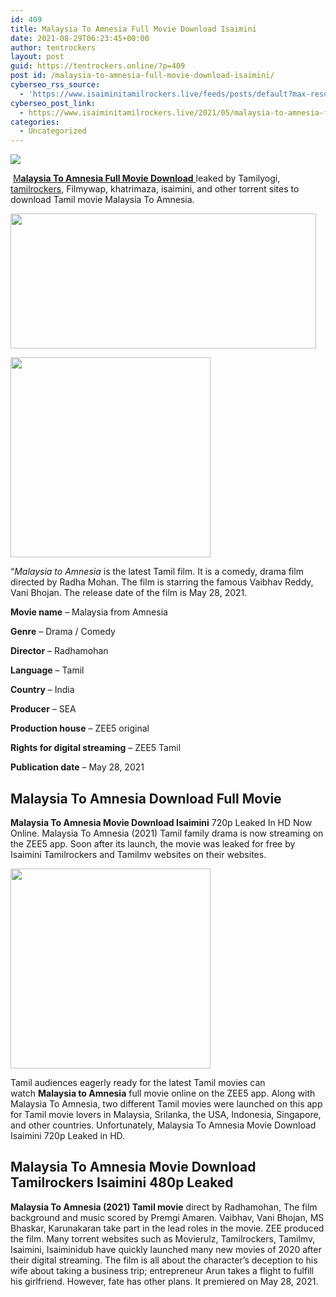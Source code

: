 ```yaml
---
id: 409
title: Malaysia To Amnesia Full Movie Download Isaimini
date: 2021-08-29T06:23:45+00:00
author: tentrockers
layout: post
guid: https://tentrockers.online/?p=409
post id: /malaysia-to-amnesia-full-movie-download-isaimini/
cyberseo_rss_source:
  - 'https://www.isaiminitamilrockers.live/feeds/posts/default?max-results=150&start-index=1'
cyberseo_post_link:
  - https://www.isaiminitamilrockers.live/2021/05/malaysia-to-amnesia-full-movie-download.html
categories:
  - Uncategorized
---
```

<div class="media_block">
  <img src="https://1.bp.blogspot.com/-mzo4F5TPGbo/YLCJXuYKLuI/AAAAAAAAA0E/-Ea-xXeFQYM9HZ5qA-RD5jBvqJ1VX-rywCLcBGAsYHQ/s72-w489-h216-c/Malaysia%2BTo%2BAmnesia%2BMovie%2BDownload%2BIsaimini.jpg" class="media_thumbnail" />
</div>

<meta content="&nbsp; M alaysia To Amnesia Full Movie Download leaked by Tamilyogi, tamilrockers , Filmywap, khatrimaza, isaimini, and other torrent sites to d..." name="twitter:description" />

  


<center>
</center>

&nbsp;<a href="https://geeksofhealth.com/malaysia-to-amnesia-movie-2021/" target="_blank" rel="noopener">M<strong>alaysia To Amnesia Full Movie Download</strong> </a>leaked by Tamilyogi, [tamilrockers](http://www.tamilrockers.co.nz), Filmywap, khatrimaza, isaimini, and other torrent sites to download Tamil movie Malaysia To Amnesia.



<div class="separator">
  <a href="https://1.bp.blogspot.com/-mzo4F5TPGbo/YLCJXuYKLuI/AAAAAAAAA0E/-Ea-xXeFQYM9HZ5qA-RD5jBvqJ1VX-rywCLcBGAsYHQ/s1280/Malaysia%2BTo%2BAmnesia%2BMovie%2BDownload%2BIsaimini.jpg"><img loading="lazy" border="0" data-original-height="720" data-original-width="1280" height="216" src="https://1.bp.blogspot.com/-mzo4F5TPGbo/YLCJXuYKLuI/AAAAAAAAA0E/-Ea-xXeFQYM9HZ5qA-RD5jBvqJ1VX-rywCLcBGAsYHQ/w489-h216/Malaysia%2BTo%2BAmnesia%2BMovie%2BDownload%2BIsaimini.jpg" width="489" /></a></p> 
  
  <div class="separator">
    <a href="https://www.tamilrockers.co.nz/the-family-man-season-2-watch-online-all-episodes-download-tamilrockers/" target="_blank" rel="noopener"><img border="0" data-original-height="166" data-original-width="800" src="https://1.bp.blogspot.com/-GaGfUMLOSJw/X8x7oyUZTmI/AAAAAAAAAAk/J9ox3fI8Nu89sx7PwXTp4DhzhqQpFMTOwCPcBGAYYCw/s320/unnamed.gif" width="320" /></a>
  </div>
</div>

<span data-preserver-spaces="true">“</span>_Malaysia to Amnesia&nbsp;_<span data-preserver-spaces="true">is the latest Tamil film. It is a comedy, drama film directed by Radha Mohan. The film is starring the famous Vaibhav Reddy, Vani Bhojan. The release date of the film is May 28, 2021.</span>

**Movie name**<span data-preserver-spaces="true">&nbsp;– Malaysia from Amnesia</span>

**Genre**<span data-preserver-spaces="true">&nbsp;– Drama / Comedy</span>

**Director**<span data-preserver-spaces="true">&nbsp;– Radhamohan</span>

**Language**<span data-preserver-spaces="true">&nbsp;– Tamil</span>

**Country**<span data-preserver-spaces="true">&nbsp;– India</span>

**Producer**<span data-preserver-spaces="true">&nbsp;– SEA</span>

**Production house**<span data-preserver-spaces="true">&nbsp;– ZEE5 original</span>

**Rights for digital streaming**<span data-preserver-spaces="true">&nbsp;– ZEE5 Tamil</span>

**Publication date**<span data-preserver-spaces="true">&nbsp;– May 28, 2021</span>

## <span data-preserver-spaces="true">Malaysia To Amnesia Download Full Movie</span>

<span data-preserver-spaces="true"><strong>Malaysia To Amnesia Movie Download Isaimini</strong> 720p Leaked In HD Now Online. Malaysia To Amnesia (2021) Tamil family drama is now streaming on the ZEE5 app. Soon after its launch, the movie was leaked for free by Isaimini Tamilrockers and Tamilmv websites on their websites.</span>

<div class="separator">
  <a href="https://bit.ly/3z6kUmV"><img border="0" data-original-height="166" data-original-width="800" src="https://1.bp.blogspot.com/-Nkj5g_wegfg/X9G8GcSK9DI/AAAAAAAAABo/VVbM93ZLalA-I3TEzGHsAUwEybzxxVOGQCPcBGAYYCw/s320/unnamed.gif" width="320" /></a>
</div>

<span data-preserver-spaces="true">Tamil audiences eagerly ready for the latest Tamil movies can watch&nbsp;</span>**Malaysia to Amnesia**<span data-preserver-spaces="true">&nbsp;full movie online on the ZEE5 app. Along with Malaysia To Amnesia, two different Tamil movies were launched on this app for Tamil movie lovers in Malaysia, Srilanka, the USA, Indonesia, Singapore, and other countries. Unfortunately, Malaysia To Amnesia Movie Download Isaimini 720p Leaked in HD.</span>

## <span data-preserver-spaces="true">Malaysia To Amnesia Movie Download Tamilrockers Isaimini 480p Leaked</span>

**Malaysia To Amnesia (2021) Tamil movie**<span data-preserver-spaces="true">&nbsp;direct by Radhamohan, The film background and music scored by Premgi Amaren. Vaibhav, Vani Bhojan, MS Bhaskar, Karunakaran take part in the lead roles in the movie. ZEE produced the film. Many torrent websites such as Movierulz, Tamilrockers, Tamilmv, Isaimini, Isaiminidub have quickly launched many new movies of 2020 after their digital streaming. The film is all about the character’s deception to his wife about taking a business trip; entrepreneur Arun takes a flight to fulfill his girlfriend. However, fate has other plans. It premiered on May 28, 2021.</span>

<center>
</center>